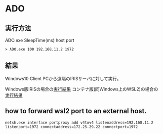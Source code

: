 # ADO

## 実行方法

ADO.exe SleepTime(ms) host port

```
> ADO.exe 100 192.168.11.2 1972
```

## 結果
Windows10 Client PCから遠隔のIRISサーバに対して実行。

Windows版IRISの場合の[実行結果](results/sleep100-win.txt)
コンテナ版(同Windows上のWSL2)の場合の[実行結果](results/sleep100-docker.txt)

## how to forward wsl2 port to an external host.

```
netsh.exe interface portproxy add v4tov4 listenaddress=192.168.11.2 listenport=1972 connectaddress=172.25.29.22 connectport=1972
```
